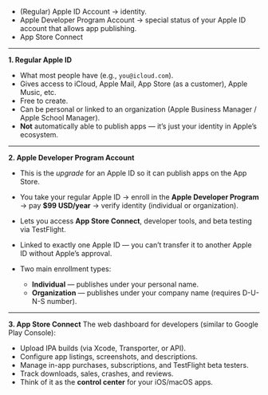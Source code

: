 - (Regular) Apple ID Account → identity.
- Apple Developer Program Account → special status of your Apple ID account that allows app publishing.
- App Store Connect

---

**1. Regular Apple ID**

* What most people have (e.g., `you@icloud.com`).
* Gives access to iCloud, Apple Mail, App Store (as a customer), Apple Music, etc.
* Free to create.
* Can be personal or linked to an organization (Apple Business Manager / Apple School Manager).
* **Not** automatically able to publish apps — it’s just your identity in Apple’s ecosystem.

---

**2. Apple Developer Program Account**

* This is the *upgrade* for an Apple ID so it can publish apps on the App Store.
* You take your regular Apple ID → enroll in the **Apple Developer Program** → pay **\$99 USD/year** → verify identity (individual or organization).
* Lets you access **App Store Connect**, developer tools, and beta testing via TestFlight.
* Linked to exactly one Apple ID — you can’t transfer it to another Apple ID without Apple’s approval.
* Two main enrollment types:

  * **Individual** — publishes under your personal name.
  * **Organization** — publishes under your company name (requires D-U-N-S number).

---

**3. App Store Connect**
The web dashboard for developers (similar to Google Play Console):

* Upload IPA builds (via Xcode, Transporter, or API).
* Configure app listings, screenshots, and descriptions.
* Manage in-app purchases, subscriptions, and TestFlight beta testers.
* Track downloads, sales, crashes, and reviews.
* Think of it as the **control center** for your iOS/macOS apps.
